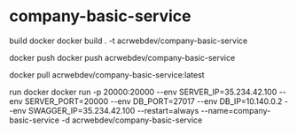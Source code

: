 # company-basic-service

build docker
docker build . -t acrwebdev/company-basic-service

docker push
docker push acrwebdev/company-basic-service

docker pull acrwebdev/company-basic-service:latest

run docker
docker run -p 20000:20000 --env SERVER_IP=35.234.42.100 --env SERVER_PORT=20000 --env DB_PORT=27017 --env DB_IP=10.140.0.2 --env SWAGGER_IP=35.234.42.100 --restart=always --name=company-basic-service -d acrwebdev/company-basic-service
